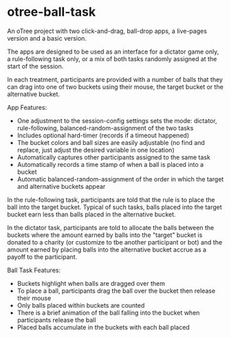 # otree-ball-task
An oTree project with two click-and-drag, ball-drop apps, a live-pages version and a basic version.

The apps are designed to be used as an interface for a dictator game only, a rule-following task only, or a mix of both tasks randomly assigned at the start of the session.

In each treatment, participants are provided with a number of balls that they can drag into one of two buckets using their mouse, the target bucket or the alternative bucket. 

App Features:
* One adjustment to the session-config settings sets the mode: dictator, rule-following, balanced-random-assignment of the two tasks
* Includes optional hard-timer (records if a timeout happened)
* The bucket colors and ball sizes are easily adjustable (no find and replace, just adjust the desired variable in one location)
* Automatically captures other participants assigned to the same task
* Automatically records a time stamp of when a ball is placed into a bucket
* Automatic balanced-random-assignment of the order in which the target and alternative buckets appear

In the rule-following task, participants are told that the rule is to place the ball into the target bucket. Typical of such tasks, balls placed into the target bucket earn less than balls placed in the alternative bucket.

In the dictator task, participants are told to allocate the balls between the buckets where the amount earned by balls into the "target" bucket is donated to a charity (or customize to tbe another participant or bot) and the amount earned by placing balls into the alternative bucket accrue as a payoff to the participant.

Ball Task Features:
* Buckets highlight when balls are dragged over them
* To place a ball, participants drag the ball over the bucket then release their mouse
* Only balls placed within buckets are counted
* There is a brief animation of the ball falling into the bucket when participants release the ball
* Placed balls accumulate in the buckets with each ball placed







